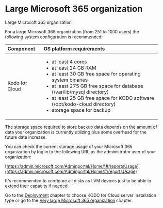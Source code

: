 # Large Microsoft 365 organization

Large Microsoft 365 organization

For a large Microsoft 365 organization \(from 251 to 1000 users\) the following system configuration is recommended:

<table>
  <thead>
    <tr>
      <th style="text-align:left">Component</th>
      <th style="text-align:left">OS platform requirements</th>
    </tr>
  </thead>
  <tbody>
    <tr>
      <td style="text-align:left">Kodo for Cloud</td>
      <td style="text-align:left">
        <ul>
          <li>at least 4 cores</li>
          <li>at least 24 GB RAM</li>
          <li>at least 30 GB free space for operating system binaries</li>
          <li>at least 275 GB free space for database (/var/lib/mysql directory)</li>
          <li>at least 25 GB free space for KODO software (/opt/kodo-cloud directory)</li>
          <li>storage space for backup</li>
        </ul>
      </td>
    </tr>
  </tbody>
</table>

The storage space required to store backup data depends on the amount of data your organization is currently utilizing plus some overhead for the future data increase.

You can check the current storage usage of your Microsoft 365 organization by log in to the following URL as the administrator user of your organization:

​[https://admin.microsoft.com/Adminportal/Home/\#/reportsUsage](https://admin.microsoft.com/Adminportal/Home/#/reportsUsage)​

It's recommended to configure all disks as LVM devices just to be able to extend their capacity if needed.

Go to the [Deployment](https://storware.gitbook.io/kodo-for-cloud-office365/deployment) chapter to choose KODO for Cloud server installation type or go to the [Very large Microsoft 365 organization](https://storware.gitbook.io/kodo-for-cloud-office365/overview/sizing-guide/very-large-microsoft-365-organization) chapter.

